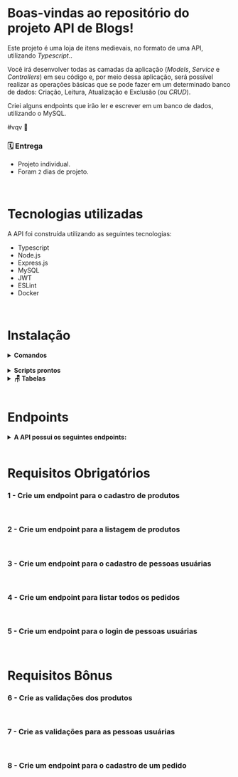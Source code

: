# Boas-vindas ao repositório do projeto API de Blogs!

Este projeto é uma loja de itens medievais, no formato de uma API, utilizando _Typescript_..

Você irá desenvolver todas as camadas da aplicação (_Models_, _Service_ e _Controllers_) em seu código e, por meio dessa aplicação, será possível realizar as operações básicas que se pode fazer em um determinado banco de dados: Criação, Leitura, Atualização e Exclusão (ou _CRUD_).

Criei alguns endpoints que irão ler e escrever em um banco de dados, utilizando o MySQL.

#vqv 🚀

### 🗓 Entrega 
* Projeto individual.
* Foram `2` dias de projeto.

<br />

# Tecnologias utilizadas

A API foi construída utilizando as seguintes tecnologias:

- Typescript
- Node.js
- Express.js
- MySQL
- JWT
- ESLint
- Docker

<br />

# Instalação

<details>
  <summary><strong>Comandos</strong></summary>
  Antes de começar a instalação, verifique se você possui o Node.js e o MySQL instalados em sua máquina.

  <br />

  * Dica: Para testar os endpoints recomendo usar a extensão Thunder Client

  <br />

  ####  1 - Clone este repositório para sua máquina local usando o seguinte comando no terminal:
  `git clone https://github.com/lucascbb/trybesmith.git`

  #### 2 - Acesse o diretório do projeto:
  `cd trybesmith`

  #### 3 - Instale as dependências do projeto utilizando o seguinte comando:
  `npm install`

  #### 4 - Rode os serviços node e db com o comando:
  `docker-compose up -d`

  #### 5 - Rode os comandos para criar e popular o banco de dados:
  `npm run posttest` e `npm run restore`

  #### 6 - Rode o projeto na porta 3005 utilizando o nodemon:
  `npm run debug`

</details>

<br />

<details>
  <summary><strong>Scripts prontos</strong></summary>
  <br />
  <summary><strong>Diagrama de Entidade-Relacionamento</strong></summary>
  <br />
  <img src="https://raw.githubusercontent.com/tryber/sd-025-b-project-trybesmith/main/images/diagram-der.png?token=GHSAT0AAAAAABY63G3AH7ARYPQ6ADWCYLDUZA3FW6A" alt="Minha Figura">

  1 - Deleta o banco de dados: "drop": "npx sequelize-cli db:drop"
  - `npm run drop`

  2 - Cria o banco e gera as tabelas: 
  - `npm run posttest` e `npm run restore`

  3 - Container
  - `docker exec -it trybesmith bash`

  **** Atenção!!! Caso opte por utilizar o Docker, TODOS os comandos disponíveis no package.json (npm start, npm test, npm run dev, ...) devem ser executados DENTRO do container

</details>
<details>
  <summary><strong>🪑 Tabelas</strong></summary><br />

  O banco terá três tabelas: pessoas usuárias, produtos e pedidos.

  ```sql
  DROP SCHEMA IF EXISTS Trybesmith;
  CREATE SCHEMA IF NOT EXISTS Trybesmith;

  CREATE TABLE Trybesmith.users (
    id INTEGER AUTO_INCREMENT PRIMARY KEY NOT NULL,
    username TEXT NOT NULL,
    vocation TEXT NOT NULL,
    level INTEGER NOT NULL,
    password TEXT NOT NULL
  );

  CREATE TABLE Trybesmith.orders (
    id INTEGER AUTO_INCREMENT PRIMARY KEY NOT NULL,
    user_id INTEGER,
    FOREIGN KEY (user_id) REFERENCES Trybesmith.users (id)
  );

  CREATE TABLE Trybesmith.products (
    id INTEGER AUTO_INCREMENT PRIMARY KEY NOT NULL,
    name TEXT NOT NULL,
    amount TEXT NOT NULL,
    order_id INTEGER,
    FOREIGN KEY (order_id) REFERENCES Trybesmith.orders (id)
  );
  ```

  O arquivo `Trybesmith.sql` contém as _queries_ que criam e populam o banco como o teste faz, e os testes **restauram** o banco de dados após sua execução.

  Para que o avaliador funcione corretamente, tanto local quanto remoto, sua `connection.ts` não deve conter o database e suas _queries_ devem conter o banco de dados explicitamente como o exemplo abaixo:
  ```sh
  SELECT * FROM Trybesmith.products;
  ```

</details>
<br />

# Endpoints
<details><summary><strong>A API possui os seguintes endpoints:</strong></summary>

- post -> `/users`: Cadastro de pessoas usuárias;   
Exemplo de como corpo da requisição deverá receber o formato:

  ```json
   { 
    "username": "MAX",
    "vocation": "swordsman",
    "level": 10,
    "password": "SavingPeople"
  }
  ```

- post -> `/login`: Fazer login com um usuario cadastrado, retorna um token;   
Exemplo de como corpo da requisição deverá receber o formato:

  ```json
  {
    "username": "reigal",
    "password": "1dragaonoceu"
  }
  ```

- get -> `/orders`: Retorna uma array com todos os pedidos;

- post -> `/orders`: Cadastro de pedido, atualiza tabela de produtos e acrscenta na tabela de pedidos;   
  Exemplo de como corpo da requisição deverá receber o formato:

  ```json
  {
    "productsIds": [1, 2]
  }
  ```

- get -> `/products`: Retorna um array de todos os produtos;

- post -> `/products`: Cadastro de produtos;   
Exemplo de como corpo da requisição deverá receber o formato:

  ```json
    {
    "name": "Espada longa",
    "amount": "30 peças de ouro"
  }
  ```
</details>
<br />

# Requisitos Obrigatórios

### 1 - Crie um endpoint para o cadastro de produtos
<br />

### 2 - Crie um endpoint para a listagem de produtos
<br />

### 3 - Crie um endpoint para o cadastro de pessoas usuárias
<br />

### 4 - Crie um endpoint para listar todos os pedidos
<br />

### 5 - Crie um endpoint para o login de pessoas usuárias
<br />

# Requisitos Bônus

### 6 - Crie as validações dos produtos
<br />

### 7 - Crie as validações para as pessoas usuárias
<br />

### 8 - Crie um endpoint para o cadastro de um pedido
<br />

